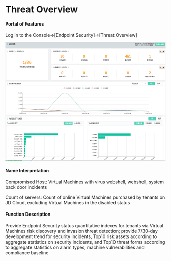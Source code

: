 # Threat Overview

#### Portal of Features

Log in to the Console->[Endpoint Security]->[Threat Overview] 

![](../../../../image/Endpoint-Security/overview1.png)


#### Name Interpretation

Compromised Host: Virtual Machines with virus webshell, webshell, system back door incidents

Count of servers: Count of online Virtual Machines purchased by tenants on JD Cloud, excluding Virtual Machines in the disabled status


#### Function Description

Provide Endpoint Security status quantitative indexes for tenants via Virtual Machines risk discovery and invasion threat detection; provide 7/30-day development trend for security incidents, Top10 risk assets according to aggregate statistics on security incidents, and Top10 threat forms according to aggregate statistics on alarm types, machine vulnerabilities and compliance baseline
